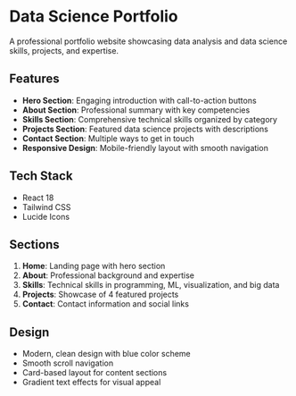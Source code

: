 # Data Science Portfolio

A professional portfolio website showcasing data analysis and data science skills, projects, and expertise.

## Features

- **Hero Section**: Engaging introduction with call-to-action buttons
- **About Section**: Professional summary with key competencies
- **Skills Section**: Comprehensive technical skills organized by category
- **Projects Section**: Featured data science projects with descriptions
- **Contact Section**: Multiple ways to get in touch
- **Responsive Design**: Mobile-friendly layout with smooth navigation

## Tech Stack

- React 18
- Tailwind CSS
- Lucide Icons

## Sections

1. **Home**: Landing page with hero section
2. **About**: Professional background and expertise
3. **Skills**: Technical skills in programming, ML, visualization, and big data
4. **Projects**: Showcase of 4 featured projects
5. **Contact**: Contact information and social links

## Design

- Modern, clean design with blue color scheme
- Smooth scroll navigation
- Card-based layout for content sections
- Gradient text effects for visual appeal